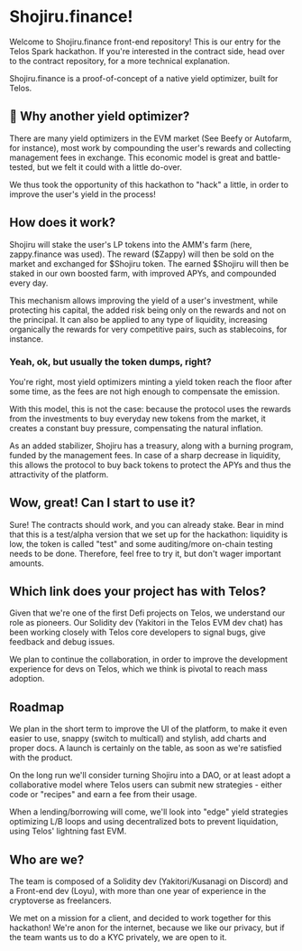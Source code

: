 # Shojiru.finance!

Welcome to Shojiru.finance front-end repository! This is our entry for the Telos Spark hackathon. If you're interested in the contract side, head over to the contract repository, for a more technical explanation.

Shojiru.finance is a proof-of-concept of a native yield optimizer, built for Telos.

## 🙋 Why another yield optimizer?

There are many yield optimizers in the EVM market (See Beefy or Autofarm, for instance), most work by compounding the user's rewards and collecting management fees in exchange. This economic model is great and battle-tested, but we felt it could with a little do-over.

We thus took the opportunity of this hackathon to "hack" a little, in order to improve the user's yield in the process!

## How does it work?

Shojiru will stake the user's LP tokens into the AMM's farm (here, zappy.finance was used). The reward ($Zappy) will then be sold on the market and exchanged for $Shojiru token. The earned $Shojiru will then be staked in our own boosted farm, with improved APYs, and compounded every day.

This mechanism allows improving the yield of a user's investment, while protecting his capital, the added risk being only on the rewards and not on the principal. It can also be applied to any type of liquidity, increasing organically the rewards for very competitive pairs, such as stablecoins, for instance.

### Yeah, ok, but usually the token dumps, right?
You're right, most yield optimizers minting a yield token reach the floor after some time, as the fees are not high enough to compensate the emission. 

With this model, this is not the case: because the protocol uses the rewards from the investments to buy everyday new tokens from the market, it creates a constant buy pressure, compensating the natural inflation.

As an added stabilizer, Shojiru has a treasury, along with a burning program, funded by the management fees. In case of a sharp decrease in liquidity, this allows the protocol to buy back tokens to protect the APYs and thus the attractivity of the platform.

## Wow, great! Can I start to use it?
Sure! The contracts should work, and you can already stake. Bear in mind that this is a test/alpha version that we set up for the hackathon: liquidity is low, the token is called "test" and some auditing/more on-chain testing needs to be done. Therefore, feel free to try it, but don't wager important amounts.

## Which link does your project has with Telos?
Given that we're one of the first Defi projects on Telos, we understand our role as pioneers. Our Solidity dev (Yakitori in the Telos EVM dev chat) has been working closely with Telos core developers to signal bugs, give feedback and debug issues. 

We plan to continue the collaboration, in order to improve the development experience for devs on Telos, which we think is pivotal to reach mass adoption.

## Roadmap
We plan in the short term to improve the UI of the platform, to make it even easier to use, snappy (switch to multicall) and stylish, add charts and proper docs. A launch is certainly on the table, as soon as we're satisfied with the product.

On the long run we'll consider turning Shojiru into a DAO, or at least adopt a collaborative model where Telos users can submit new strategies - either code or "recipes" and earn a fee from their usage. 

When a lending/borrowing will come, we'll look into "edge" yield strategies optimizing L/B loops and using decentralized bots to prevent liquidation, using Telos' lightning fast EVM.

## Who are we?
The team is composed of a Solidity dev (Yakitori/Kusanagi on Discord) and a Front-end dev (Loyu), with more than one year of experience in the cryptoverse as freelancers. 

We met on a mission for a client, and decided to work together for this hackathon! We're anon for the internet, because we like our privacy, but if the team wants us to do a KYC privately, we are open to it.
